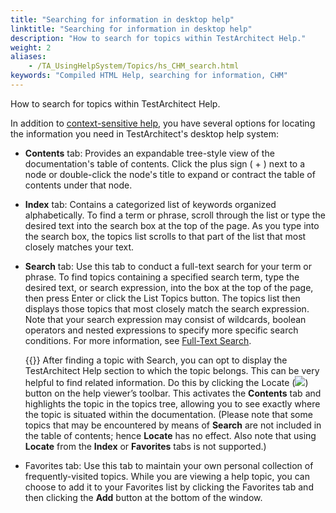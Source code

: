 ```yaml
--- 
title: "Searching for information in desktop help"
linktitle: "Searching for information in desktop help"
description: "How to search for topics within TestArchitect Help."
weight: 2
aliases: 
    - /TA_UsingHelpSystem/Topics/hs_CHM_search.html
keywords: "Compiled HTML Help, searching for information, CHM"
---
```


How to search for topics within TestArchitect Help.

In addition to [context-sensitive help](/using-the-testarchitect-help-system/getting-help#section.context_sensitive_help), you have several options for locating the information you need in TestArchitect's desktop help system:

-   **Contents** tab: Provides an expandable tree-style view of the documentation's table of contents. Click the plus sign \( + \) next to a node or double-click the node's title to expand or contract the table of contents under that node.
-   **Index** tab: Contains a categorized list of keywords organized alphabetically. To find a term or phrase, scroll through the list or type the desired text into the search box at the top of the page. As you type into the search box, the topics list scrolls to that part of the list that most closely matches your text.

-   **Search** tab: Use this tab to conduct a full-text search for your term or phrase. To find topics containing a specified search term, type the desired text, or search expression, into the box at the top of the page, then press Enter or click the List Topics button. The topics list then displays those topics that most closely match the search expression. Note that your search expression may consist of wildcards, boolean operators and nested expressions to specify more specific search conditions. For more information, see [Full-Text Search](/using-the-testarchitect-help-system/desktop-help/full-text-search-in-desktop-help).

    {{<note>}} After finding a topic with Search, you can opt to display the TestArchitect Help section to which the topic belongs. This can be very helpful to find related information. Do this by clicking the Locate \(![](/images/TA_UsingHelpSystem/Images/btn_locate.png)\) button on the help viewer’s toolbar. This activates the **Contents** tab and highlights the topic in the topics tree, allowing you to see exactly where the topic is situated within the documentation. \(Please note that some topics that may be encountered by means of **Search** are not included in the table of contents; hence **Locate** has no effect. Also note that using **Locate** from the **Index** or **Favorites** tabs is not supported.\)

-   Favorites tab: Use this tab to maintain your own personal collection of frequently-visited topics. While you are viewing a help topic, you can choose to add it to your Favorites list by clicking the Favorites tab and then clicking the **Add** button at the bottom of the window.



